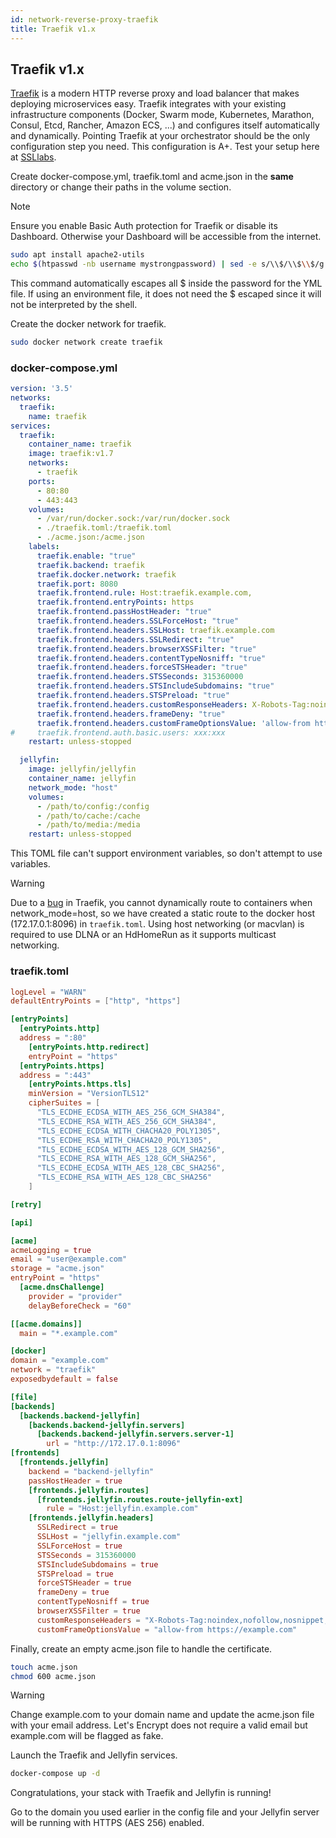 ```yaml
---
id: network-reverse-proxy-traefik
title: Traefik v1.x
---
```


## Traefik v1.x

[Traefik](https://traefik.io/) is a modern HTTP reverse proxy and load balancer that makes deploying microservices easy. Traefik integrates with your existing infrastructure components (Docker, Swarm mode, Kubernetes, Marathon, Consul, Etcd, Rancher, Amazon ECS, ...) and configures itself automatically and dynamically. Pointing Traefik at your orchestrator should be the only configuration step you need. This configuration is A+. Test your setup here at [SSLlabs](https://www.ssllabs.com/ssltest/).

Create docker-compose.yml, traefik.toml and acme.json in the **same** directory or change their paths in the volume section.

> [!NOTE]
> Ensure you enable Basic Auth protection for Traefik or disable its Dashboard. Otherwise your Dashboard will be accessible from the internet.

```bash
sudo apt install apache2-utils
echo $(htpasswd -nb username mystrongpassword) | sed -e s/\\$/\\$\\$/g
```

This command automatically escapes all $ inside the password for the YML file. If using an environment file, it does not need the $ escaped since it will not be interpreted by the shell.

Create the docker network for traefik.

```bash
sudo docker network create traefik
```

### docker-compose.yml

```yml
version: '3.5'
networks:
  traefik:
    name: traefik
services:
  traefik:
    container_name: traefik
    image: traefik:v1.7
    networks:
      - traefik
    ports:
      - 80:80
      - 443:443
    volumes:
      - /var/run/docker.sock:/var/run/docker.sock
      - ./traefik.toml:/traefik.toml
      - ./acme.json:/acme.json
    labels:
      traefik.enable: "true"
      traefik.backend: traefik
      traefik.docker.network: traefik
      traefik.port: 8080
      traefik.frontend.rule: Host:traefik.example.com,
      traefik.frontend.entryPoints: https
      traefik.frontend.passHostHeader: "true"
      traefik.frontend.headers.SSLForceHost: "true"
      traefik.frontend.headers.SSLHost: traefik.example.com
      traefik.frontend.headers.SSLRedirect: "true"
      traefik.frontend.headers.browserXSSFilter: "true"
      traefik.frontend.headers.contentTypeNosniff: "true"
      traefik.frontend.headers.forceSTSHeader: "true"
      traefik.frontend.headers.STSSeconds: 315360000
      traefik.frontend.headers.STSIncludeSubdomains: "true"
      traefik.frontend.headers.STSPreload: "true"
      traefik.frontend.headers.customResponseHeaders: X-Robots-Tag:noindex,nofollow,nosnippet,noarchive,notranslate,noimageindex
      traefik.frontend.headers.frameDeny: "true"
      traefik.frontend.headers.customFrameOptionsValue: 'allow-from https://example.com'
#     traefik.frontend.auth.basic.users: xxx:xxx
    restart: unless-stopped

  jellyfin:
    image: jellyfin/jellyfin
    container_name: jellyfin
    network_mode: "host"
    volumes:
      - /path/to/config:/config
      - /path/to/cache:/cache
      - /path/to/media:/media
    restart: unless-stopped
```

This TOML file can't support environment variables, so don't attempt to use variables.

> [!WARNING]
> Due to a [bug](https://github.com/containous/traefik/issues/5559) in Traefik, you cannot dynamically route to containers when network_mode=host, so we have created a static route to the docker host (172.17.0.1:8096) in `traefik.toml`. Using host networking (or macvlan) is required to use DLNA or an HdHomeRun as it supports multicast networking.

### traefik.toml

```toml
logLevel = "WARN"
defaultEntryPoints = ["http", "https"]

[entryPoints]
  [entryPoints.http]
  address = ":80"
    [entryPoints.http.redirect]
    entryPoint = "https"
  [entryPoints.https]
  address = ":443"
    [entryPoints.https.tls]
    minVersion = "VersionTLS12"
    cipherSuites = [
      "TLS_ECDHE_ECDSA_WITH_AES_256_GCM_SHA384",
      "TLS_ECDHE_RSA_WITH_AES_256_GCM_SHA384",
      "TLS_ECDHE_ECDSA_WITH_CHACHA20_POLY1305",
      "TLS_ECDHE_RSA_WITH_CHACHA20_POLY1305",
      "TLS_ECDHE_ECDSA_WITH_AES_128_GCM_SHA256",
      "TLS_ECDHE_RSA_WITH_AES_128_GCM_SHA256",
      "TLS_ECDHE_ECDSA_WITH_AES_128_CBC_SHA256",
      "TLS_ECDHE_RSA_WITH_AES_128_CBC_SHA256"
    ]

[retry]

[api]

[acme]
acmeLogging = true
email = "user@example.com"
storage = "acme.json"
entryPoint = "https"
  [acme.dnsChallenge]
    provider = "provider"
    delayBeforeCheck = "60"

[[acme.domains]]
  main = "*.example.com"

[docker]
domain = "example.com"
network = "traefik"
exposedbydefault = false

[file]
[backends]
  [backends.backend-jellyfin]
    [backends.backend-jellyfin.servers]
      [backends.backend-jellyfin.servers.server-1]
        url = "http://172.17.0.1:8096"
[frontends]
  [frontends.jellyfin]
    backend = "backend-jellyfin"
    passHostHeader = true
    [frontends.jellyfin.routes]
      [frontends.jellyfin.routes.route-jellyfin-ext]
        rule = "Host:jellyfin.example.com"
    [frontends.jellyfin.headers]
      SSLRedirect = true
      SSLHost = "jellyfin.example.com"
      SSLForceHost = true
      STSSeconds = 315360000
      STSIncludeSubdomains = true
      STSPreload = true
      forceSTSHeader = true
      frameDeny = true
      contentTypeNosniff = true
      browserXSSFilter = true
      customResponseHeaders = "X-Robots-Tag:noindex,nofollow,nosnippet,noarchive,notranslate,noimageindex"
      customFrameOptionsValue = "allow-from https://example.com"
```

Finally, create an empty acme.json file to handle the certificate.

```bash
touch acme.json
chmod 600 acme.json
```

> [!WARNING]
> Change example.com to your domain name and update the acme.json file with your email address. Let's Encrypt does not require a valid email but example.com will be flagged as fake.

Launch the Traefik and Jellyfin services.

```bash
docker-compose up -d
```

Congratulations, your stack with Traefik and Jellyfin is running!

Go to the domain you used earlier in the config file and your Jellyfin server will be running with HTTPS (AES 256) enabled.
